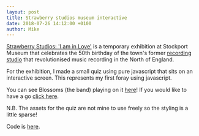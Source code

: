 ```yaml
---
layout: post
title: Strawberry studios museum interactive
date: 2018-07-26 14:12:00 +0100
author: Mike
---
```


[Strawberry Studios: 'I am in Love'][stockport.gov.uk] is a temporary exhibition at Stockport Museum that celebrates the 50th birthday of the town's former [recording studio][wikipedia] that revolutionised music recording in the North of England.

For the exhibition, I made a small quiz using pure javascript that sits on an interactive screen. This represents my first foray using javascript.

You can see Blossoms (the band) playing on it [here][blossoms]! If you would like to have a go <a href="{{ site.url }}/StrawberryQuiz/">click here</a>.

N.B. The assets for the quiz are not mine to use freely so the styling is a little sparse!

Code is [here][code].

[stockport.gov.uk]: https://www.stockport.gov.uk/strawberry-studios-i-am-in-love

[wikipedia]: https://en.wikipedia.org/wiki/Strawberry_Studios

[blossoms]: https://twitter.com/StrawberryNorth/status/930125042486267906

[code]: https://github.com/Mbex/StrawberryQuiz